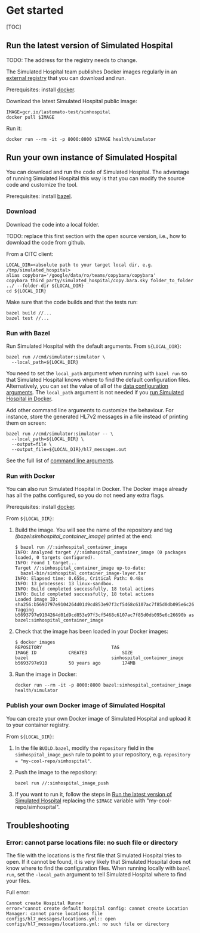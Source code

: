# Get started

[TOC]

## Run the latest version of Simulated Hospital

TODO: The address for the registry needs to change.

The Simulated Hospital team publishes Docker images regularly in an
[external registry](http://gcr.io/lastomato-test/simhospital) that you can
download and run.

Prerequisites: install [docker](https://www.docker.com/).

Download the latest Simulated Hospital public image:

```shell
IMAGE=gcr.io/lastomato-test/simhospital
docker pull $IMAGE
```

Run it:

```shell
docker run --rm -it -p 8000:8000 $IMAGE health/simulator
```

## Run your own instance of Simulated Hospital

You can download and run the code of Simulated Hospital. The advantage of
running Simulated Hospital this way is that you can modify the source code and
customize the tool.

Prerequisites: install [bazel](https://bazel.build/).

### Download

Download the code into a local folder.

TODO: replace this first section with the open source version, i.e.,
how to download the code from github.

From a CITC client:

```shell
LOCAL_DIR=<absolute path to your target local dir, e.g. /tmp/simulated_hospital>
alias copybara='/google/data/ro/teams/copybara/copybara'
copybara third_party/simulated_hospital/copy.bara.sky folder_to_folder ../ --folder-dir ${LOCAL_DIR}
cd ${LOCAL_DIR}
```

Make sure that the code builds and that the tests run:

```shell
bazel build //...
bazel test //...
```

### Run with Bazel

Run Simulated Hospital with the default arguments. From `${LOCAL_DIR}`:

```shell
bazel run //cmd/simulator:simulator \
  --local_path=${LOCAL_DIR}
```

You need to set the `local_path` argument when running with `bazel run` so that
Simulated Hospital knows where to find the default configuration files.
Alternatively, you can set the value of all of the
[data configuration arguments](./arguments.md#data-configuration). The
`local_path` argument is not needed if you
[run Simulated Hospital in Docker](#run-with-docker).

Add other command line arguments to customize the behaviour. For instance, store
the generated HL7v2 messages in a file instead of printing them on screen:

```shell
bazel run //cmd/simulator:simulator -- \
  --local_path=${LOCAL_DIR} \
  --output=file \
  --output_file=${LOCAL_DIR}/hl7_messages.out
```

See the full list of [command line arguments](./arguments.md).

### Run with Docker

You can also run Simulated Hospital in Docker. The Docker image already has all
the paths configured, so you do not need any extra flags.

Prerequisites: install [docker](https://www.docker.com/).

From `${LOCAL_DIR}`:

1.  Build the image. You will see the name of the repository and tag
    *(bazel:simhospital_container_image)* printed at the end:

    ```shell
    $ bazel run //:simhospital_container_image
    INFO: Analyzed target //:simhospital_container_image (0 packages loaded, 0 targets configured).
    INFO: Found 1 target...
    Target //:simhospital_container_image up-to-date:
      bazel-bin/simhospital_container_image-layer.tar
    INFO: Elapsed time: 0.655s, Critical Path: 0.48s
    INFO: 13 processes: 13 linux-sandbox.
    INFO: Build completed successfully, 18 total actions
    INFO: Build completed successfully, 18 total actions
    Loaded image ID: sha256:b5693797e9104264d01d9cd853e97f3cf5468c6107ac7f85d0db095e6c26690b
    Tagging b5693797e9104264d01d9cd853e97f3cf5468c6107ac7f85d0db095e6c26690b as bazel:simhospital_container_image
    ```

1.  Check that the image has been loaded in your Docker images:

    ```shell
    $ docker images
    REPOSITORY                          TAG                           IMAGE ID            CREATED             SIZE
    bazel                               simhospital_container_image   b5693797e910        50 years ago        174MB
    ```

1.  Run the image in Docker:

    ```shell
    docker run --rm -it -p 8000:8000 bazel:simhospital_container_image health/simulator
    ```

### Publish your own Docker image of Simulated Hospital

You can create your own Docker image of Simulated Hospital and upload it to your
container registry.

From `${LOCAL_DIR}`:

1.  In the file `BUILD.bazel`, modify the `repository` field in the
    `simhospital_image_push` rule to point to your repository, e.g.
    `repository = "my-cool-repo/simhospital"`.

1.  Push the image to the repository:

    ```shell
    bazel run //:simhospital_image_push
    ```

1.  If you want to run it, follow the steps in
    [Run the latest version of Simulated Hospital](#run-the-latest-version-of-simulated-hospital)
    replacing the `$IMAGE` variable with "my-cool-repo/simhospital".

## Troubleshooting

### Error: cannot parse locations file: no such file or directory

The file with the locations is the first file that Simulated Hospital tries to
open. If it cannot be found, it is very likely that Simulated Hospital does not
know where to find the configuration files. When running locally with `bazel
run`, set the `-local_path` argument to tell Simulated Hospital where to find
your files.

Full error:

```shell
Cannot create Hospital Runner
error="cannot create default hospital config: cannot create Location Manager: cannot parse locations file configs/hl7_messages/locations.yml:: open configs/hl7_messages/locations.yml: no such file or directory
```
